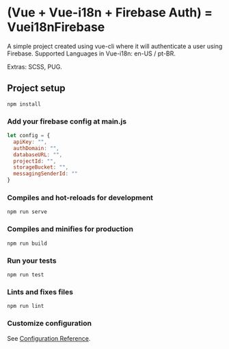 # (Vue + Vue-i18n + Firebase Auth) = Vuei18nFirebase

A simple project created using vue-cli where it will authenticate a user using Firebase.
Supported Languages in Vue-i18n: en-US / pt-BR.

Extras: SCSS, PUG.

## Project setup
```
npm install
```

### Add your firebase config at main.js
```javascript
let config = {
  apiKey: "",
  authDomain: "",
  databaseURL: "",
  projectId: "",
  storageBucket: "",
  messagingSenderId: ""
}
```

### Compiles and hot-reloads for development
```
npm run serve
```

### Compiles and minifies for production
```
npm run build
```

### Run your tests
```
npm run test
```

### Lints and fixes files
```
npm run lint
```

### Customize configuration
See [Configuration Reference](https://cli.vuejs.org/config/).
